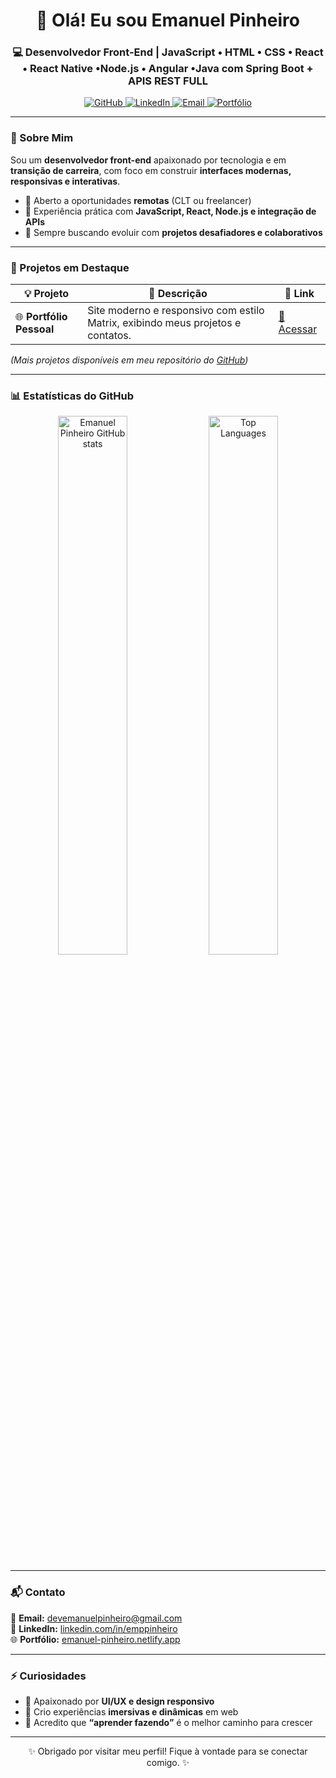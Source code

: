 <h1 align="center">👋 Olá! Eu sou <strong>Emanuel Pinheiro</strong></h1>
<h3 align="center">💻 Desenvolvedor Front-End | JavaScript • HTML • CSS • React • React Native •Node.js • Angular •Java com Spring Boot + APIS REST FULL</h3>

<p align="center">
  <a href="https://github.com/Messias-emp">
    <img src="https://img.shields.io/github/followers/Messias-emp?label=Seguidores&style=social" alt="GitHub">
  </a>
  <a href="https://www.linkedin.com/in/emppinheiro/">
    <img src="https://img.shields.io/badge/LinkedIn-Emanuel%20Pinheiro-blue?logo=linkedin&style=flat-square" alt="LinkedIn">
  </a>
  <a href="mailto:devemanuelpinheiro@gmail.com">
    <img src="https://img.shields.io/badge/Email-devemanuelpinheiro%40gmail.com-red?logo=gmail&style=flat-square" alt="Email">
  </a>
  <a href="https://emanuel-pinheiro.netlify.app">
    <img src="https://img.shields.io/badge/Portfólio-emanuel--pinheiro.netlify.app-green?style=flat-square" alt="Portfólio">
  </a>
</p>

---

### 🧠 Sobre Mim

Sou um **desenvolvedor front-end** apaixonado por tecnologia e em **transição de carreira**, com foco em construir **interfaces modernas, responsivas e interativas**.

- 💼 Aberto a oportunidades **remotas** (CLT ou freelancer)  
- 🚀 Experiência prática com **JavaScript, React, Node.js e integração de APIs**  
- 🎯 Sempre buscando evoluir com **projetos desafiadores e colaborativos**  

---

### 🚀 Projetos em Destaque

| 💡 Projeto | 📄 Descrição | 🔗 Link |
|-------------|--------------|---------|
| 🌐 **Portfólio Pessoal** | Site moderno e responsivo com estilo Matrix, exibindo meus projetos e contatos. | [🔗 Acessar](https://emanuelpinheiro.netlify.app/) |

*(Mais projetos disponíveis em meu repositório do [GitHub](https://github.com/Messias-emp?tab=repositories))*

---

### 📊 Estatísticas do GitHub

<div align="center">

<img src="https://github-readme-stats.vercel.app/api?username=Messias-emp&show_icons=true&theme=radical" width="47%" alt="Emanuel Pinheiro GitHub stats" />
<img src="https://github-readme-stats.vercel.app/api/top-langs/?username=Messias-emp&layout=compact&theme=radical" width="47%" alt="Top Languages" />

</div>

---

### 📬 Contato

📧 **Email:** [devemanuelpinheiro@gmail.com](mailto:devemanuelpinheiro@gmail.com)  
💼 **LinkedIn:** [linkedin.com/in/emppinheiro](https://www.linkedin.com/in/emppinheiro/)  
🌐 **Portfólio:** [emanuel-pinheiro.netlify.app](https://emanuel-pinheiro.netlify.app)

---

### ⚡ Curiosidades

- 🎨 Apaixonado por **UI/UX e design responsivo**
- 🧩 Crio experiências **imersivas e dinâmicas** em web
- 🧠 Acredito que **“aprender fazendo”** é o melhor caminho para crescer

---

<p align="center">✨ Obrigado por visitar meu perfil! Fique à vontade para se conectar comigo. ✨</p>



